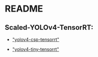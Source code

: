 # README

## Scaled-YOLOv4-TensorRT:

* ["yolov4-csp-tensorrt"](https://github.com/tjuskyzhang/Scaled-YOLOv4-TensorRT/tree/yolov4-csp-tensorrt)

* ["yolov4-tiny-tensorrt"](https://github.com/tjuskyzhang/Scaled-YOLOv4-TensorRT/tree/yolov4-tiny-tensorrt)

